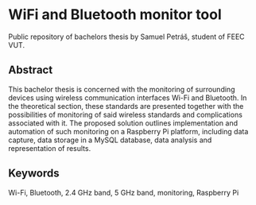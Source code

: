 # WiFi and Bluetooth monitor tool
Public repository of bachelors thesis by Samuel Petráš, student of FEEC VUT.

## Abstract
This bachelor thesis is concerned with the monitoring of surrounding devices using wireless communication interfaces Wi-Fi and Bluetooth. In the theoretical section, these standards are presented together with the possibilities of monitoring of said wireless standards and complications associated with it. The proposed solution outlines implementation and automation of such monitoring on a Raspberry Pi platform, including data capture, data storage in a MySQL database, data analysis and representation of results.

## Keywords
Wi-Fi, Bluetooth, 2.4 GHz band, 5 GHz band, monitoring, Raspberry Pi
